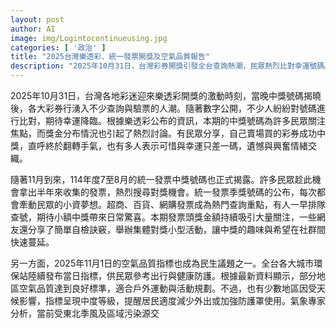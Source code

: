 ```yaml
---
layout: post
author: AI
image: img/Logintocontinueusing.jpg
categories: [ '政治' ]
title: "2025台灣樂透彩、統一發票開獎及空氣品質報告"  
description: "2025年10月31日，台灣彩券開獎引發全台查詢熱潮，民眾熱烈比對幸運號碼。隨著11月到來，統一發票7至8月獎號同步揭曉，集體對獎活動成為社群新趣。2025年11月1日空氣品質指標成民生關注焦點，多地認證良好，少數地區需加強防護。專家解析天氣與空污交互影響，各地居民規劃出行參考。"
---
```

2025年10月31日，台灣各地彩迷迎來樂透彩開獎的激動時刻，當晚中獎號碼揭曉後，各大彩券行湧入不少查詢與驗票的人潮。隨著數字公開，不少人紛紛對號碼進行比對，期待幸運降臨。根據樂透彩公布的資訊，本期的中獎號碼為許多民眾關注焦點，而獎金分布情況也引起了熱烈討論。有民眾分享，自己賣場買的彩券成功中獎，直呼終於翻轉手氣，也有多人表示可惜與幸運只差一碼，遺憾與興奮情緒交織。

隨著11月到來，114年度7至8月的統一發票中獎號碼也正式揭露。許多民眾趁此機會拿出半年來收集的發票，熱烈搜尋對獎機會。統一發票季獎號碼的公布，每次都會牽動民眾的小資夢想。超商、百貨、網購發票成為熱門查詢重點，有人一早排隊查號，期待小額中獎帶來日常驚喜。本期發票頭獎金額持續吸引大量關注，一些網友還分享了簡單自檢訣竅，舉辦集體對獎小型活動，讓中獎的趣味與希望在社群間快速蔓延。

另一方面，2025年11月1日的空氣品質指標也成為民生議題之一。全台各大城市環保站陸續發布當日指標，供民眾參考出行與健康防護。根據最新資料顯示，部分地區空氣品質達到良好標準，適合戶外運動與活動規劃。不過，也有少數地區因受天候影響，指標呈現中度等級，提醒居民適度減少外出或加強防護罩使用。氣象專家分析，當前受東北季風及區域污染源交